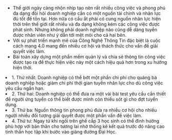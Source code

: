 * Thế giới ngày càng nhộn nhịp tạo nên rất nhiều công việc và phong phú đa dạng đòi hỏi doanh nghiệp cần có một nguồn tài chính và nhân lực đủ tốt để tồn tại. Hơn nữa có cầu ắt phải có cung nguồn nhân lực hiện thời trên thế giới rất nhiều và đa dạng không kém các công việc được phát sinh. Nhưng không phải doanh nghiệp nào cũng dễ dàng tuyển được nhân viên như ý dẫn tới mệt mỏi cho cả hai bên.
* Với sự phát triển mạnh mẽ của Công Nghệ Thông Tin đặc biệt là cuộc cách mạng 4.0 mang đến nhiều cơ hội và thách thức cho vấn đề giải quyết việc làm.
*  Bài toán xây dựng một phần mềm quản lý và chia sẻ thông tin công việc được tạo ra để thực hiện việc này một cách hiệu quả hơn trong xu hướng hiện thời.
  <li>1. Thứ nhất: Doanh nghiệp có thể bớt một phần chi phí cho quảng bá doanh nghiệp hoặc giảm chi phí thời gian tuyển nhân lực cho dù công việc yêu cầu ngắn hạn.</li>
  <li>2. Thứ hai: Doanh nghiệp có thể đưa ra một vài bài test yêu cầu cần thiết để người ứng tuyển có thể biết được mình còn thiếu sót gì cho đợt tuyển dụng.</li>
  <li>3. Thứ ba: Nguồn thông tin phong phú đưa ra nhiều cơ hội cho nhiều người nhiều đối tượng giải quyết được một phần vấn đề việc làm.</li>
  <li>4. Thứ tư: Ngay từ khi ngồi trên ghế cấp 3 học sinh có thể đinh hướng phù hợp với bản thân cho tương lai nhờ thống kê kết quả trước đó nâng cao tinh thần học tập khi bước vào giảng đường Đại Học.</li>
